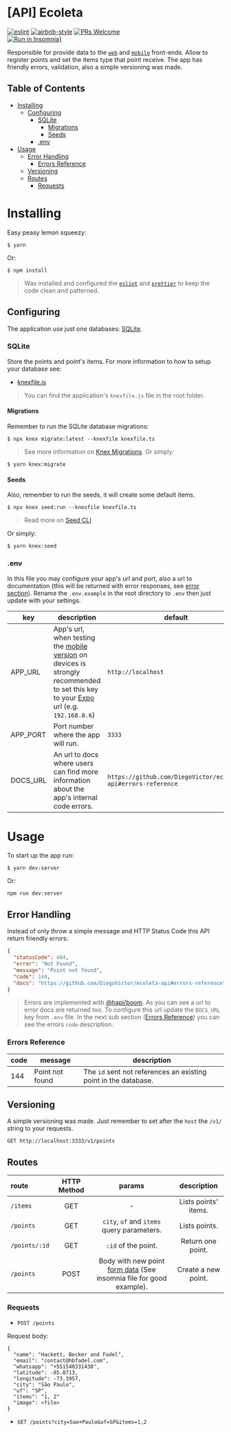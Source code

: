 # [API] Ecoleta
[![eslint](https://img.shields.io/badge/eslint-6.8.0-4b32c3?style=flat-square&logo=eslint)](https://eslint.org/)
[![airbnb-style](https://flat.badgen.net/badge/style-guide/airbnb/ff5a5f?icon=airbnb)](https://github.com/airbnb/javascript)
[![PRs Welcome](https://img.shields.io/badge/PRs-welcome-brightgreen.svg?style=flat-square)](http://makeapullrequest.com)<br>
[![Run in Insomnia}](https://insomnia.rest/images/run.svg)](https://insomnia.rest/run/?label=Ecoleta&uri=https%3A%2F%2Fraw.githubusercontent.com%2FDiegoVictor%2Fbethehero%2Fmaster%2Fapi%2FInsomnia_2020-06-02.json)


Responsible for provide data to the [`web`](https://github.com/DiegoVictor/ecoleta-web) and [`mobile`](https://github.com/DiegoVictor/ecoleta-app) front-ends. Allow to register points and set the items type that point receive. The app has friendly errors, validation, also a simple versioning was made.

## Table of Contents
* [Installing](#installing)
  * [Configuring](#configuring)
    * [SQLite](#sqlite)
      * [Migrations](#migrations)
      * [Seeds](#seeds)
    * [.env](#env)
* [Usage](#usage)
  * [Error Handling](#error-handling)
    * [Errors Reference](#errors-reference)
  * [Versioning](#versioning)
  * [Routes](#routes)
    * [Requests](#requests)

# Installing
Easy peasy lemon squeezy:
```
$ yarn
```
Or:
```
$ npm install
```
> Was installed and configured the [`eslint`](https://eslint.org/) and [`prettier`](https://prettier.io/) to keep the code clean and patterned.

## Configuring
The application use just one databases: [SQLite](https://www.sqlite.org/index.html).

### SQLite
Store the points and point's items. For more information to how to setup your database see:
* [knexfile.js](http://knexjs.org/#knexfile)
> You can find the application's `knexfile.js` file in the root folder.

#### Migrations
Remember to run the SQLite database migrations:
```
$ npx knex migrate:latest --knexfile knexfile.ts
```
> See more information on [Knex Migrations](http://knexjs.org/#Migrations).
Or simply:
```
$ yarn knex:migrate
```

#### Seeds
Also, remember to run the seeds, it will create some default items.
```
$ npx knex seed:run --knexfile knexfile.ts
```
> Read more on [Seed CLI](http://knexjs.org/#Seeds-CLI)

Or simply:
```
$ yarn knex:seed
```

### .env
In this file you may configure your app's url and port, also a url to documentation (this will be returned with error responses, see [error section](#error-handling)). Rename the `.env.example` in the root directory to `.env` then just update with your settings.

|key|description|default
|---|---|---
|APP_URL|App's url, when testing the [mobile version](https://github.com/DiegoVictor/ecoleta-app) on devices is strongly recommended to set this key to your [Expo](https://docs.expo.io/) url (e.g. `192.168.0.6`)|`http://localhost`
|APP_PORT|Port number where the app will run.|`3333`
|DOCS_URL|An url to docs where users can find more information about the app's internal code errors.|`https://github.com/DiegoVictor/ecoleta-api#errors-reference`

# Usage
To start up the app run:
```
$ yarn dev:server
```
Or:
```
npm run dev:server
```

## Error Handling
Instead of only throw a simple message and HTTP Status Code this API return friendly errors:
```json
{
  "statusCode": 404,
  "error": "Not Found",
  "message": "Point not found",
  "code": 144,
  "docs": "https://github.com/DiegoVictor/ecoleta-api#errors-reference"
}
```
> Errors are implemented with [@hapi/boom](https://github.com/hapijs/boom).
> As you can see a url to error docs are returned too. To configure this url update the `DOCS_URL` key from `.env` file.
> In the next sub section ([Errors Reference](#errors-reference)) you can see the errors `code` description.

### Errors Reference
|code|message|description
|---|---|---
|144|Point not found|The `id` sent not references an existing point in the database.

## Versioning
A simple versioning was made. Just remember to set after the `host` the `/v1/` string to your requests.
```
GET http://localhost:3333/v1/points
```

## Routes
|route|HTTP Method|params|description
|:---|:---:|:---:|:---:
|`/items`|GET| - |Lists points' items.
|`/points`|GET|`city`, `uf` and `items` query parameters.|Lists points.
|`/points/:id`|GET|`:id` of the point.|Return one point.
|`/points`|POST|Body with new point [form data](https://developer.mozilla.org/docs/Web/API/FormData) (See insomnia file for good example).|Create a new point.

### Requests
* `POST /points`

Request body:
```multipart
{
  "name": "Hackett, Becker and Fadel",
  "email": "contact@hbfadel.com",
  "whatsapp": "+551540331438",
  "latitude": -85.8713,
  "longitude": -73.3957,
  "city": "São Paulo",
  "uf": "SP",
  "items": "1, 2"
  "image": <file>
}
```

* `GET /points?city=Sao+Paulo&uf=SP&items=1,2`
